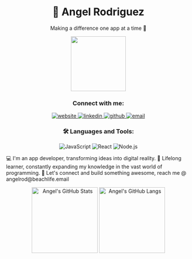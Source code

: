 <h1 align="center">👋 Angel Rodriguez</h1>
<p align="center">Making a difference one app at a time 🚀</p>
<p align="center">
<img src="https://res.cloudinary.com/angelrodriguez/image/upload/v1680185483/bitmojime.png" width="150">
</p>
<h3 align="center">Connect with me:</h3>
<p align="center">
  <a href="https://www.angelrod.dev/" target="_blank">
    <img src="https://img.icons8.com/bubbles/64/undefined/domain.png" alt="website">
  </a>
  <a href="https://www.linkedin.com/in/angelrodriguezlead/" target="_blank">
    <img src="https://img.icons8.com/bubbles/64/undefined/linkedin.png" alt="linkedin">
  </a>
  <a href="https://github.com/angelr1076" target="_blank">
    <img src="https://img.icons8.com/bubbles/64/undefined/github.png" alt="github">
  </a>
  <a href="mailto:angelrod@beachlife.email" target="_blank">
    <img src="https://img.icons8.com/bubbles/64/undefined/email.png" alt="email">
  </a>
</p>
<!-- Icons by icons8.com <https://icons8.com/icons/bubbles> -->
<h3 align="center">🛠️ Languages and Tools:</h3>
<p align="center">
  <img src="https://img.shields.io/badge/JavaScript-yellow?style=for-the-badge&logo=javascript&logoColor=black" alt="JavaScript"/>
  <img src="https://img.shields.io/badge/React-blue?style=for-the-badge&logo=react&logoColor=white" alt="React"/>
  <img src="https://img.shields.io/badge/Node.js-green?style=for-the-badge&logo=node.js&logoColor=white" alt="Node.js"/>
  <!-- Add more languages and tools here -->
</p>
💻 I'm an app developer, transforming ideas into digital reality.
🌱 Lifelong learner, constantly expanding my knowledge in the vast world of programming.
🌴 Let's connect and build something awesome, reach me @ angelrod@beachlife.email
<p align="center">
  <img alt="Angel's GitHub Stats" height="180px" src="https://github-readme-stats.vercel.app/api?username=angelr1076&theme=noctis_minimus&hide_border=true&show_icons=true&count_private=true">
  <img alt="Angel's GitHub Langs" height="180px" src="https://github-readme-stats.vercel.app/api/top-langs/?username=angelr1076&theme=noctis_minimus&hide_border=true&show_icons=true&langs_count=4">
</p>
